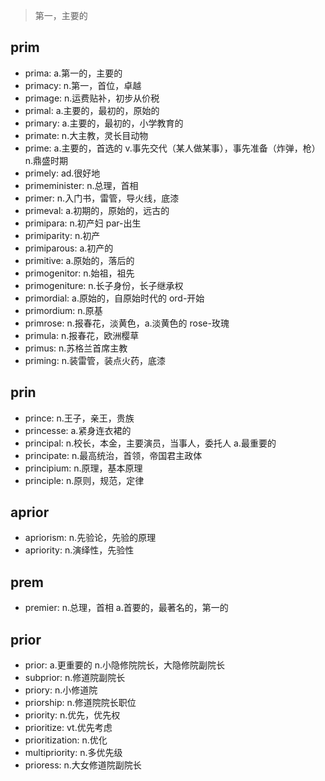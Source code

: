 > 第一，主要的

## prim

- prima: a.第一的，主要的
- primacy: n.第一，首位，卓越
- primage: n.运费贴补，初步从价税
- primal: a.主要的，最初的，原始的
- primary: a.主要的，最初的，小学教育的
- primate: n.大主教，灵长目动物
- prime: a.主要的，首选的 v.事先交代（某人做某事），事先准备（炸弹，枪）n.鼎盛时期
- primely: ad.很好地
- primeminister: n.总理，首相
- primer: n.入门书，雷管，导火线，底漆
- primeval: a.初期的，原始的，远古的
- primipara: n.初产妇 par-出生
- primiparity: n.初产
- primiparous: a.初产的
- primitive: a.原始的，落后的
- primogenitor: n.始祖，祖先
- primogeniture: n.长子身份，长子继承权
- primordial: a.原始的，自原始时代的 ord-开始
- primordium: n.原基
- primrose: n.报春花，淡黄色，a.淡黄色的 rose-玫瑰
- primula: n.报春花，欧洲樱草
- primus: n.苏格兰首席主教
- priming: n.装雷管，装点火药，底漆

## prin

- prince: n.王子，亲王，贵族
- princesse: a.紧身连衣裙的
- principal: n.校长，本金，主要演员，当事人，委托人 a.最重要的
- principate: n.最高统治，首领，帝国君主政体
- principium: n.原理，基本原理
- principle: n.原则，规范，定律

## aprior
- apriorism: n.先验论，先验的原理
- apriority: n.演绎性，先验性

## prem
- premier: n.总理，首相 a.首要的，最著名的，第一的

## prior
- prior: a.更重要的 n.小隐修院院长，大隐修院副院长
- subprior: n.修道院副院长
- priory: n.小修道院
- priorship: n.修道院院长职位
- priority: n.优先，优先权
- prioritize: vt.优先考虑
- prioritization: n.优化
- multipriority: n.多优先级
- prioress: n.大女修道院副院长